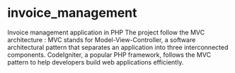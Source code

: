 # invoice_management
Invoice management application in PHP
The project follow the MVC architecture : 
MVC stands for Model-View-Controller, a software architectural pattern that separates an application into three interconnected components. 
CodeIgniter, a popular PHP framework, follows the MVC pattern to help developers build web applications efficiently.
